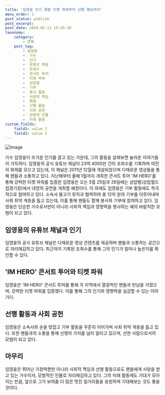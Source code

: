```yaml
---
title: '임영웅 인기 폭발 티켓 파워부터 선행 행보까지'
menu_order: 1
post_status: publish
post_excerpt: 
post_date: 2024-02-12 15:45:38
taxonomy:
    category:
        - 연예
    post_tag:
        - 임영웅
        -  가수
        -  인기
        -  유튜브 채널
        -  조회수
        -  콘서트 투어
        -  티켓 파워
        -  상암벌
        -  기부
        -  봉사 활동
        -  사회적 책임
        -  팬들
        -  선행 활동
        -  사회 공헌
        -  모범적 인물
        -  미래 활동
custom_fields:
    field1: value 1
    field2: value 2
---
```


![Image](https://mimgnews.pstatic.net/image/609/2024/02/11/202402111523500410_1_20240211152803544.jpg?type=w540)

가수 임영웅이 뜨거운 인기를 끌고 있는 가운데, 그의 활동을 살펴보면 놀라운 이야기들이 가득하다. 임영웅의 공식 유튜브 채널이 23억 4000만 건의 조회수를 기록하며 여전히 화제를 모으고 있는데, 이 채널은 2011년 12월에 개설되었으며 다채로운 영상들을 통해 팬들과 소통하고 있다. 지난해부터 올해 1월까지 개최한 콘서트 투어 'IM HERO'를 통해 강력한 티켓 파워를 입증한 임영웅은 오는 5월 25일과 26일에는 상암벌(상암월드컵경기장)에서 대망의 공연을 개최할 예정이다.
이 외에도 임영웅은 기부 활동에도 적극적으로 참여하고 있다. 소속사 물고기 뮤직과 협력하여 총 12억 원의 기부를 이루어내며 사회 취약 계층을 돕고 있는데, 이를 통해 팬들도 함께 봉사와 기부에 참여하고 있다. 임영웅은 단순한 가수로서만이 아니라 사회적 책임과 영향력을 행사하는 예의 바람직한 모범이 되고 있다.
## 임영웅의 유튜브 채널과 인기
임영웅의 공식 유튜브 채널은 다채로운 영상 콘텐츠를 제공하며 팬들과 소통하는 공간으로 자리매김하고 있다. 최근까지 기록된 조회수를 통해 그의 인기가 얼마나 높은지를 확인할 수 있다.
## 'IM HERO' 콘서트 투어와 티켓 파워
임영웅은 'IM HERO' 콘서트 투어를 통해 각 지역에서 열광적인 팬들과 만남을 가졌으며, 강력한 티켓 파워를 입증했다. 이를 통해 그의 인기와 영향력을 실감할 수 있는 이야기다.
## 선행 활동과 사회 공헌
임영웅은 소속사와 손을 맞잡고 기부 활동을 꾸준히 이어가며 사회 취약 계층을 돕고 있다. 또한 팬들과의 소통을 통해 선행의 가치를 널리 알리고 있으며, 선한 사람으로서의 모범이 되고 있다.
## 마무리
임영웅은 뛰어난 가창력뿐만 아니라 사회적 책임과 선행 활동으로도 팬들에게 사랑을 받고 있는 가수이자, 모범적인 인물로 자리매김하고 있다. 그의 미래 활동에도 기대가 모아지는 만큼, 앞으로 그가 보여줄 더 많은 멋진 일거리들을 응원하며 기대해보는 것도 좋을 것이다.
